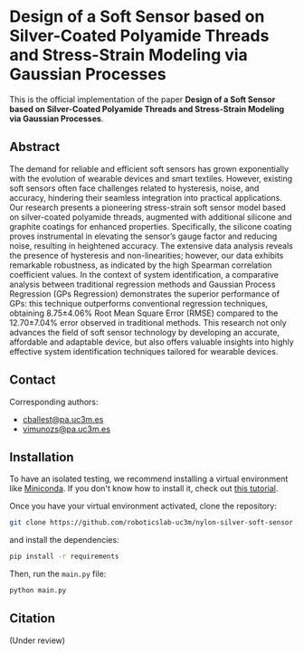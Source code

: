 # Design of a Soft Sensor based on Silver-Coated Polyamide Threads and Stress-Strain Modeling via Gaussian Processes

This is the official implementation of the paper **Design of a Soft Sensor based on Silver-Coated Polyamide Threads and Stress-Strain Modeling via Gaussian Processes**.

## Abstract

The demand for reliable and efficient soft sensors has grown exponentially with the evolution of wearable devices and smart textiles. However, existing soft sensors often face challenges related to hysteresis, noise, and accuracy, hindering their seamless integration into practical applications. Our research presents a pioneering stress-strain soft sensor model based on silver-coated polyamide threads, augmented with additional silicone and graphite coatings for enhanced properties. Specifically, the silicone coating proves instrumental in elevating the sensor’s gauge factor and reducing noise, resulting in heightened accuracy. The extensive data analysis reveals the presence of hysteresis and non-linearities; however, our data exhibits remarkable robustness, as indicated by the high Spearman correlation coefficient values. In the context of system identification, a comparative analysis between traditional regression methods and Gaussian Process Regression (GPs Regression) demonstrates the superior performance of GPs: this technique outperforms conventional regression techniques, obtaining 8.75±4.06% Root Mean Square Error (RMSE) compared to the 12.70±7.04% error observed in traditional methods. This research not only advances the field of soft sensor technology by developing an accurate, affordable and adaptable device, but also offers valuable insights into highly effective system identification techniques tailored for wearable devices.

## Contact

Corresponding authors:
- cballest@pa.uc3m.es
- vimunozs@pa.uc3m.es

## Installation

To have an isolated testing, we recommend installing a virtual environment like [Miniconda](https://docs.conda.io/projects/miniconda/en/latest/). If you don't know how to install it, check out [this tutorial](https://vistormu.github.io/posts/conda.html).

Once you have your virtual environment activated, clone the repository:

```bash
git clone https://github.com/roboticslab-uc3m/nylon-silver-soft-sensor.git
```

and install the dependencies:

```bash
pip install -r requirements
```

Then, run the `main.py` file:

```bash
python main.py
```

## Citation

(Under review)
